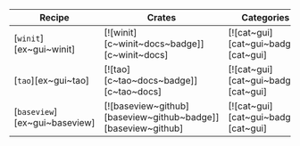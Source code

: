 | Recipe | Crates | Categories |
|--------|--------|------------|
| [`winit`][ex~gui~winit] | [![winit][c~winit~docs~badge]][c~winit~docs] | [![cat~gui][cat~gui~badge]][cat~gui] |
| [`tao`][ex~gui~tao] | [![tao][c~tao~docs~badge]][c~tao~docs] | [![cat~gui][cat~gui~badge]][cat~gui] |
| [`baseview`][ex~gui~baseview] | [![baseview~github][baseview~github~badge]][baseview~github] | [![cat~gui][cat~gui~badge]][cat~gui] |
